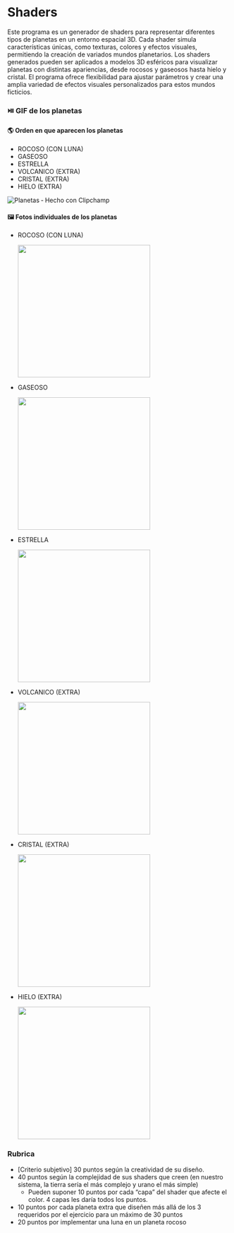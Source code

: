 # Shaders
Este programa es un generador de shaders para representar diferentes tipos de planetas en un entorno espacial 3D. Cada shader simula características únicas, como texturas, colores y efectos visuales, permitiendo la creación de variados mundos planetarios. Los shaders generados pueden ser aplicados a modelos 3D esféricos para visualizar planetas con distintas apariencias, desde rocosos y gaseosos hasta hielo y cristal. El programa ofrece flexibilidad para ajustar parámetros y crear una amplia variedad de efectos visuales personalizados para estos mundos ficticios.
### ⏯️ GIF de los planetas
#### 🌎 Orden en que aparecen los planetas
- ROCOSO (CON LUNA)
- GASEOSO
- ESTRELLA
- VOLCANICO (EXTRA)
- CRISTAL (EXTRA)
- HIELO (EXTRA)
  
![Planetas ‐ Hecho con Clipchamp](https://github.com/Diego2250/Shaders/assets/77738746/d6d65975-8f57-4d76-bdbf-44d3aea00fdb)

#### 🖼️ Fotos individuales de los planetas
- ROCOSO (CON LUNA)
  
  <img src="https://github.com/Diego2250/Shaders/assets/77738746/cd054847-5988-4049-852d-dca2449a1144" width="300">

- GASEOSO
  
  <img src="https://github.com/Diego2250/Shaders/assets/77738746/57d705a7-995e-45d3-99dd-9e3c8c685167" width="300">
  
- ESTRELLA

  <img src="https://github.com/Diego2250/Shaders/assets/77738746/ad99782b-46ba-4a27-b686-6fb3e625603f" width="300">

- VOLCANICO (EXTRA)

  <img src="https://github.com/Diego2250/Shaders/assets/77738746/90390722-b769-4dcf-84a9-ba50ed90f3ed" width="300">

- CRISTAL (EXTRA)

  <img src="https://github.com/Diego2250/Shaders/assets/77738746/1a9eb647-f552-4b4c-9b1c-b1ff3a09e87f" width="300">

- HIELO (EXTRA)

  <img src="https://github.com/Diego2250/Shaders/assets/77738746/a96deb88-1794-40db-8177-747884f00519" width="300">

### Rubrica
- [Criterio subjetivo] 30 puntos según la creatividad de su diseño.
- 40 puntos según la complejidad de sus shaders que creen (en nuestro sistema, la tierra sería el más complejo y urano el más simple)
  - Pueden suponer 10 puntos por cada “capa” del shader que afecte el color. 4 capas les daría todos los puntos.
- 10 puntos por cada planeta extra que diseñen más allá de los 3 requeridos por el ejercicio para un máximo de 30 puntos
- 20 puntos por implementar una luna en un planeta rocoso

